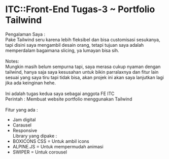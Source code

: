# ITC::Front-End Tugas-3 ~ Portfolio Tailwind

Pengalaman Saya :\
Pake Tailwind seru karena lebih fleksibel dan bisa customisasi sesukanya, tapi disini saya mengambil desain orang, tetapi tujuan saya adalah memperdalam bagaimana slicing, ya lumayan bisa sih.\
\
Notes:\
Mungkin masih belum sempurna tapi, saya merasa cukup nyaman dengan tailwind, hanya saja saya kesusahan untuk bikin parralaxnya dan fitur lain sesuai yang saya tiru tapi tidak bisa, akan projek ini akan saya lanjutkan lagi jika ada keinginan hehe.\
\
Ini adalah tugas kedua saya sebagai anggota FE ITC\
Perintah : Membuat website portfolio menggunakan Tailwind\
\
Fitur yang ada :
- Jam digital
- Carausel
- Responsive
\
Library yang  dipake : 
- BOXICONS CSS = Untuk ambil icons 
- ALPINE.JS = Untuk mempermudah animasi 
- SWIPER = Untuk corousel 

